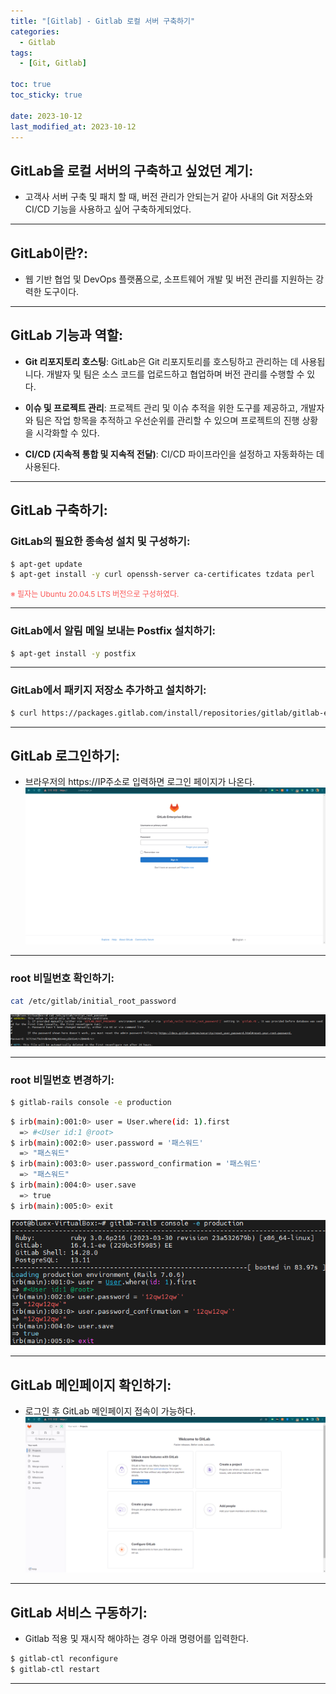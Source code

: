 ```yaml
---
title: "[Gitlab] - Gitlab 로컬 서버 구축하기"
categories:
  - Gitlab
tags:
  - [Git, Gitlab]

toc: true
toc_sticky: true

date: 2023-10-12
last_modified_at: 2023-10-12
---
```


## GitLab을 로컬 서버의 구축하고 싶었던 계기:
- 고객사 서버 구축 및 패치 할 때, 버전 관리가 안되는거 같아 사내의 Git 저장소와 CI/CD 기능을 사용하고 싶어 구축하게되었다.

* * *

## GitLab이란?:
- 웹 기반 협업 및 DevOps 플랫폼으로, 소프트웨어 개발 및 버전 관리를 지원하는 강력한 도구이다.

* * *

## GitLab 기능과 역할:
- **Git 리포지토리 호스팅**: GitLab은 Git 리포지토리를 호스팅하고 관리하는 데 사용됩니다. 개발자 및 팀은 소스 코드를 업로드하고 협업하며 버전 관리를 수행할 수 있다.

- **이슈 및 프로젝트 관리**: 프로젝트 관리 및 이슈 추적을 위한 도구를 제공하고, 개발자와 팀은 작업 항목을 추적하고 우선순위를 관리할 수 있으며 프로젝트의 진행 상황을 시각화할 수 있다.

- **CI/CD (지속적 통합 및 지속적 전달)**: CI/CD 파이프라인을 설정하고 자동화하는 데 사용된다.
* * *

## GitLab 구축하기:
### GitLab의 필요한 종속성 설치 및 구성하기:
```bash
$ apt-get update
$ apt-get install -y curl openssh-server ca-certificates tzdata perl
```
<span style="color:#FA5858; font-size:12px">※ 필자는 Ubuntu 20.04.5 LTS 버전으로 구성하였다.</span>

* * *

### GitLab에서 알림 메일 보내는 Postfix 설치하기:
```bash
$ apt-get install -y postfix
```

* * *

### GitLab에서 패키지 저장소 추가하고 설치하기:
```bash
$ curl https://packages.gitlab.com/install/repositories/gitlab/gitlab-ee/script.deb.sh | sudo bash
```

* * *

## GitLab 로그인하기:
- 브라우저의 https://IP주소로 입력하면 로그인 페이지가 나온다.
[![GitLab 로그인페이지](/assets/images/Gitlab/gitlab%20로그인페이지.png)](/assets/images/Gitlab/gitlab%20로그인페이지.png)

* * *

### root 비밀번호 확인하기:
```bash
cat /etc/gitlab/initial_root_password
```
[![root 비밀번호 확인](/assets/images/Gitlab/gitlab%20root%20패스워드%20확인.png)](/assets/images/Gitlab/gitlab%20root%20패스워드%20확인.png)

* * *

### root 비밀번호 변경하기:
```bash
$ gitlab-rails console -e production
```
```bash
$ irb(main):001:0> user = User.where(id: 1).first
  => #<User id:1 @root>
$ irb(main):002:0> user.password = '패스워드'
  => "패스워드"
$ irb(main):003:0> user.password_confirmation = '패스워드'
  => "패스워드"
$ irb(main):004:0> user.save
  => true
$ irb(main):005:0> exit
```
[![root 비밀번호 변경](/assets/images/Gitlab/gitlab%20root%20패스워드%20변경.png)](/assets/images/Gitlab/gitlab%20root%20패스워드%20변경.png)

* * *

## GitLab 메인페이지 확인하기:
- 로그인 후 GitLab 메인페이지 접속이 가능하다.
[![GitLab 메인페이지](/assets/images/Gitlab/gitlab%20메인페이지.png)](/assets/images/Gitlab/gitlab%20메인페이지.png)

* * *

## GitLab 서비스 구동하기:
- Gitlab 적용 및 재시작 해야하는 경우 아래 명령어를 입력한다.
```bash
$ gitlab-ctl reconfigure
$ gitlab-ctl restart
```

* * *
